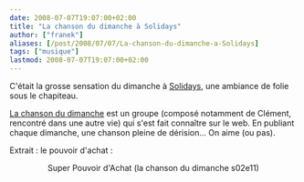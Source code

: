 ```yaml
---
date: 2008-07-07T19:07:00+02:00
title: "La chanson du dimanche à Solidays"
author: ["franek"]
aliases: [/post/2008/07/07/La-chanson-du-dimanche-a-Solidays]
tags: ["musique"]
lastmod: 2008-07-07T19:07:00+02:00
---
```

C'était la grosse sensation du dimanche à [Solidays](http://www.solidays.org), une ambiance de folie sous le chapiteau.

[La chanson du dimanche](http://www.lachansondudimanche.com/) est un groupe (composé notamment de Clément, rencontré dans une autre vie) qui s'est fait connaître sur le web. En publiant chaque dimanche, une chanson pleine de dérision... On aime (ou pas).

Extrait : le pouvoir d'achat :

<div class="external-media" style="margin: 1em auto; text-align: center;"><object data="http://www.youtube.com/v/RqzR-KwjlrI&hl=en&fs=1" height="350" type="application/x-shockwave-flash" width="425"> <param name="movie" value="http://www.youtube.com/v/RqzR-KwjlrI&hl=en&fs=1"></param> <param name="wmode" value="transparent"></param></object>  
Super Pouvoir d'Achat (la chanson du dimanche s02e11) </div>
